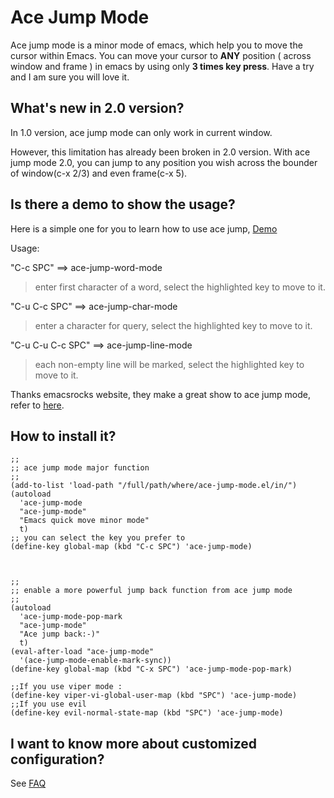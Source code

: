 Ace Jump Mode
=============

Ace jump mode is a minor mode of emacs, which help you to move the
cursor within Emacs.  You can move your cursor to **ANY** position (
across window and frame ) in emacs by using only **3 times key
press**. Have a try and I am sure you will love it.


What's new in 2.0 version?
--------------------------

In 1.0 version, ace jump mode can only work in current window.

However, this limitation has already been broken in 2.0 version.  With
ace jump mode 2.0, you can jump to any position you wish across the
bounder of window(c-x 2/3) and even frame(c-x 5).


Is there a demo to show the usage?
------------------------------------
Here is a simple one for you to learn how to use ace jump, [Demo](http://dl.dropbox.com/u/3254819/AceJumpModeDemo/AceJumpDemo.htm)

Usage: 

"C-c SPC" ==>  ace-jump-word-mode

>enter first character of a word, select the highlighted key to move to it.

"C-u C-c SPC" ==>  ace-jump-char-mode

>enter a character for query, select the highlighted key to move to it.

"C-u C-u C-c SPC" ==>  ace-jump-line-mode

>each non-empty line will be marked, select the highlighted key to move to it.

Thanks emacsrocks website, they make a great show to ace jump mode,
refer to [here](http://www.youtube.com/watch?feature=player_embedded&v=UZkpmegySnc#!).


How to install it?
------------------

    ;;
    ;; ace jump mode major function
    ;; 
    (add-to-list 'load-path "/full/path/where/ace-jump-mode.el/in/")
    (autoload
      'ace-jump-mode
      "ace-jump-mode"
      "Emacs quick move minor mode"
      t)
    ;; you can select the key you prefer to
    (define-key global-map (kbd "C-c SPC") 'ace-jump-mode)



    ;; 
    ;; enable a more powerful jump back function from ace jump mode
    ;;
    (autoload
      'ace-jump-mode-pop-mark
      "ace-jump-mode"
      "Ace jump back:-)"
      t)
    (eval-after-load "ace-jump-mode"
      '(ace-jump-mode-enable-mark-sync))
    (define-key global-map (kbd "C-x SPC") 'ace-jump-mode-pop-mark)
    
    ;;If you use viper mode :
    (define-key viper-vi-global-user-map (kbd "SPC") 'ace-jump-mode)
    ;;If you use evil
    (define-key evil-normal-state-map (kbd "SPC") 'ace-jump-mode)


I want to know more about customized configuration?
---------------------------------------------------
See [FAQ ](http://github.com/winterTTr/ace-jump-mode/wiki/AceJump-FAQ)